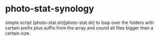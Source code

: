 # photo-stat-synology

simple script (photo-stat.sh)[photo-stat.sh] to loop over the folders with certain prefix plus suffix from the array and cound all files bigger then a certain size. 
